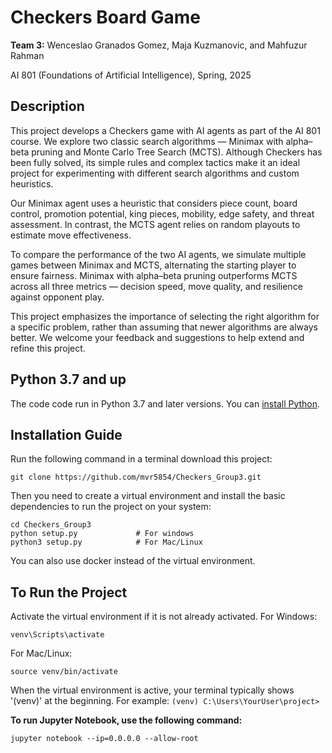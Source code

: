# Checkers Board Game 
**Team 3:** Wenceslao Granados Gomez, Maja Kuzmanovic, and Mahfuzur Rahman

AI 801 (Foundations of Artificial Intelligence),
Spring, 2025 

## Description
This project develops a Checkers game with AI agents as part of the AI 801 course. We explore two classic search algorithms — Minimax with alpha–beta pruning and Monte Carlo Tree Search (MCTS). Although Checkers has been fully solved, its simple rules and complex tactics make it an ideal project for experimenting with different search algorithms and custom heuristics.

Our Minimax agent uses a heuristic that considers piece count, board control, promotion potential, king pieces, mobility, edge safety, and threat assessment. In contrast, the MCTS agent relies on random playouts to estimate move effectiveness.

To compare the performance of the two AI agents, we simulate multiple games between Minimax and MCTS, alternating the starting player to ensure fairness. Minimax with alpha–beta pruning outperforms MCTS across all three metrics — decision speed, move quality, and resilience against opponent play.

This project emphasizes the importance of selecting the right algorithm for a specific problem, rather than assuming that newer algorithms are always better. We welcome your feedback and suggestions to help extend and refine this project.

## Python 3.7 and up
The code code run in Python 3.7 and later versions. You can [install Python](https://www.python.org/downloads).

## Installation Guide
Run the following command in a terminal download this project:
```
git clone https://github.com/mvr5854/Checkers_Group3.git
```

Then you need to create a virtual environment and install the basic dependencies to run the project on your system:

```
cd Checkers_Group3
python setup.py             # For windows
python3 setup.py            # For Mac/Linux
```

You can also use docker instead of the virtual environment.

## To Run the Project
Activate the virtual environment if it is not already activated.
For Windows: 
```
venv\Scripts\activate
```
For Mac/Linux:
```
source venv/bin/activate
```
When the virtual environment is active, your terminal typically shows '(venv)' at the beginning.
For example: `(venv) C:\Users\YourUser\project>`

**To run Jupyter Notebook, use the following command:**
```
jupyter notebook --ip=0.0.0.0 --allow-root
```
